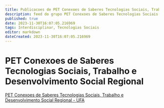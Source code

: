```yaml
---
title: Publicacoes de PET Conexoes de Saberes Tecnologias Sociais, Trabalho e Desenvolvimento Social Regional - UFA
description: feed do grupo PET Conexoes de Saberes Tecnologias Sociais, Trabalho e Desenvolvimento Social Regional - UFA
published: true
date: 2023-11-30T16:07:05.216969
tags: Interdisciplinar, Tecnologias Sociais
editor: markdown
dateCreated: 2023-11-30T16:07:05.216969
---
```


# PET Conexoes de Saberes Tecnologias Sociais, Trabalho e Desenvolvimento Social Regional
[PET Conexoes de Saberes Tecnologias Sociais, Trabalho e Desenvolvimento Social Regional - UFA](/grupo/287PETConexoesdeSaberesTecnologiasSociaisTrabalhoeDesenvolvimentoSocialRegionalUFA.md)